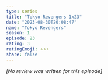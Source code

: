 ```yaml
---
type: series
title: "Tokyo Revengers 1x23"
date: "2023-08-30T20:08:47"
name: "Tokyo Revengers"
season: 1
episode: 23
rating: 3
ratingEmoji: ⭐️⭐️⭐️
share: false
---
```


_[No review was written for this episode]_
